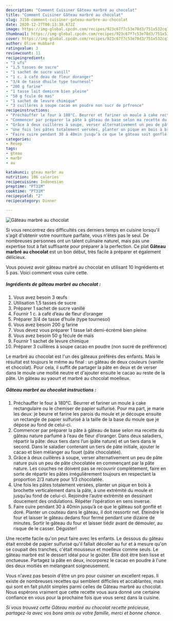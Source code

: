 ```yaml
---
description: "Comment Cuisiner Gâteau marbré au chocolat"
title: "Comment Cuisiner Gâteau marbré au chocolat"
slug: 3158-comment-cuisiner-gateau-marbre-au-chocolat
date: 2020-12-27T00:13:38.672Z
image: https://img-global.cpcdn.com/recipes/923c67f7c53e78d3/751x532cq70/gateau-marbre-au-chocolat-photo-principale-de-la-recette.jpg
thumbnail: https://img-global.cpcdn.com/recipes/923c67f7c53e78d3/751x532cq70/gateau-marbre-au-chocolat-photo-principale-de-la-recette.jpg
cover: https://img-global.cpcdn.com/recipes/923c67f7c53e78d3/751x532cq70/gateau-marbre-au-chocolat-photo-principale-de-la-recette.jpg
author: Olive Hubbard
ratingvalue: 3
reviewcount: 11
recipeingredient:
- "3 ufs"
- "1,5 tasses de sucre"
- "1 sachet de sucre vanill"
- "1 c. à café deau de fleur doranger"
- "3/4 de tasse dhuile type tournesol"
- "200 g farine"
- "1 tasse lait demicrm bien pleine"
- "50 g fcule de mas"
- "1 sachet de levure chimique"
- "3 cuillères à soupe cacao en poudre non sucr de prfrence"
recipeinstructions:
- "Préchauffer le four à 180°C. Beurrer et fariner un moule à cake rectangulaire ou le chemiser de papier sulfurisé. Pour ma part, je marie les deux: je beurre et farine les parois du moule et je découpe ensuite un rectangle de papier sulfurisé à la taille de la base du moule que je dépose au fond de celui-ci."
- "Commencer par préparer la pâte à gâteau de base selon ma recette du gâteau nature parfumé à l’eau de fleur d’oranger. Dans deux saladiers, répartir la pâte: deux tiers dans l’un (pâte nature) et un tiers dans le second. Dans le saladier contenant un tiers de pâte initiale, ajouter le cacao et bien mélanger au fouet (pâte chocolatée)."
- "Grâce à deux cuillères à soupe, verser alternativement un peu de pâte nature puis un peu de pâte chocolatée en commençant par la pâte nature. Les couches ne doivent pas se recouvrir complètement, faire en sorte de répartir les pâtes irrégulièrement toujours en respectant la proportion 2/3 nature pour 1/3 chocolatée."
- "Une fois les pâtes totalement versées, planter un pique en bois à brochette verticalement dans la pâte, à une extrémité du moule et jusqu’au fond de celui-ci. Rejoindre l’autre extrémité en dessinant doucement des ondulations. Répéter l’opération en sens inverse."
- "Faire cuire pendant 30 à 40min jusqu’à ce que le gâteau soit gonflé et doré. Planter un couteau dans le gâteau, il doit ressortir net. Éteindre le four et laisser le gâteau dedans four fermé pendant une dizaine de minutes. Sortir le gâteau du four et laisser tiédir avant de démouler, au risque de le casser. Déguster!"
categories:
- Resep
tags:
- gteau
- marbr
- au

katakunci: gteau marbr au 
nutrition: 106 calories
recipecuisine: Indonesian
preptime: "PT31M"
cooktime: "PT31M"
recipeyield: "2"
recipecategory: Dinner

---
```



![Gâteau marbré au chocolat](https://img-global.cpcdn.com/recipes/923c67f7c53e78d3/751x532cq70/gateau-marbre-au-chocolat-photo-principale-de-la-recette.jpg)

Si vous rencontrez des difficultés ces derniers temps en cuisine lorsqu'il s'agit d'obtenir votre nourriture parfaite, vous n'êtes pas le seul. De nombreuses personnes ont un talent culinaire naturel, mais pas une expertise tout à fait suffisante pour préparer à la perfection. Ce plat <strong> Gâteau marbré au chocolat </strong> est un bon début, très facile à préparer et également délicieux.

<!--inarticleads1-->

Vous pouvez avoir gâteau marbré au chocolat en utilisant 10 Ingrédients et 5 pas. Voici comment vous cuire cette.

##### Ingrédients de gâteau marbré au chocolat :

1. Vous avez besoin 3 œufs
1. Utilisation 1,5 tasses de sucre
1. Préparer 1 sachet de sucre vanillé
1. Fournir 1 c. à café d’eau de fleur d’oranger
1. Préparer 3/4 de tasse d’huile (type tournesol)
1. Vous avez besoin 200 g farine
1. Vous devez vous préparer 1 tasse lait demi-écrémé bien pleine
1. Vous avez besoin 50 g fécule de maïs
1. Fournir 1 sachet de levure chimique
1. Préparer 3 cuillères à soupe cacao en poudre (non sucré de préférence)


Le marbré au chocolat est l&#39;un des gâteaux préférés des enfants. Mais le résultat est toujours le même au final : un gâteau de deux couleurs (vanille et chocolat). Pour cela, il suffit de partager la pâte en deux et de verser dans le moule une moitié neutre et d&#39;ajouter ensuite le cacao au reste de la pâte. Un gâteau au yaourt et marbré au chocolat moelleux. 

<!--inarticleads2-->

##### Gâteau marbré au chocolat instructions :

1. Préchauffer le four à 180°C. Beurrer et fariner un moule à cake rectangulaire ou le chemiser de papier sulfurisé. Pour ma part, je marie les deux: je beurre et farine les parois du moule et je découpe ensuite un rectangle de papier sulfurisé à la taille de la base du moule que je dépose au fond de celui-ci.
1. Commencer par préparer la pâte à gâteau de base selon ma recette du gâteau nature parfumé à l’eau de fleur d’oranger. Dans deux saladiers, répartir la pâte: deux tiers dans l’un (pâte nature) et un tiers dans le second. Dans le saladier contenant un tiers de pâte initiale, ajouter le cacao et bien mélanger au fouet (pâte chocolatée).
1. Grâce à deux cuillères à soupe, verser alternativement un peu de pâte nature puis un peu de pâte chocolatée en commençant par la pâte nature. Les couches ne doivent pas se recouvrir complètement, faire en sorte de répartir les pâtes irrégulièrement toujours en respectant la proportion 2/3 nature pour 1/3 chocolatée.
1. Une fois les pâtes totalement versées, planter un pique en bois à brochette verticalement dans la pâte, à une extrémité du moule et jusqu’au fond de celui-ci. Rejoindre l’autre extrémité en dessinant doucement des ondulations. Répéter l’opération en sens inverse.
1. Faire cuire pendant 30 à 40min jusqu’à ce que le gâteau soit gonflé et doré. Planter un couteau dans le gâteau, il doit ressortir net. Éteindre le four et laisser le gâteau dedans four fermé pendant une dizaine de minutes. Sortir le gâteau du four et laisser tiédir avant de démouler, au risque de le casser. Déguster!


Une recette facile qu&#39;on peut faire avec les enfants. Le dessous du gâteau était enrobé de papier sulfurisé qu&#39;il fallait décoller au fur et à mesure qu&#39;on se coupait des tranches, c&#39;était mousseux et moelleux comme seuls. Le gâteau marbré est le dessert idéal pour le goûter. Elle doit être bien lisse et onctueuse. Partagez la pâte en deux, incorporez le cacao en poudre à l&#39;une des deux moitiés en mélangeant soigneusement. 

<!--inarticleads1-->

<p>
Vous n'avez pas besoin d'être un pro pour cuisiner un excellent repas. Il existe de nombreuses recettes qui semblent difficiles et accablantes, mais qui sont en fait plutôt simples parmi celles de Gâteau marbré au chocolat. Nous espérons vraiment que cette recette vous aura donné une certaine confiance en vous pour la prochaine fois que vous serez dans la cuisine.
</p>

<p>
<i>Si vous trouvez cette Gâteau marbré au chocolat recette précieuse, partagez-la avec vos bons amis ou votre famille, merci et bonne chance.</i>
</p>
